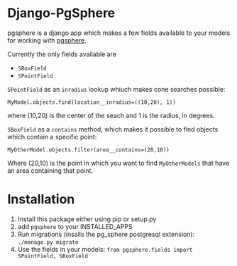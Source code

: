 Django-PgSphere
===============

pgsphere is a django app which makes a few fields available
to your models for working with [pgsphere](http://pgsphere.projects.pgfoundry.org/).

Currently the only fields available are

* `SBoxField`
* `SPointField`

`SPointField` as an `inradius` lookup whiuch makes cone searches possible:

    MyModel.objects.find(location__inradius=((10,20), 1))

where (10,20) is the center of the seach and 1 is the radius, in degrees.


`SBoxField` as a `contains` method, which makes it possible to find
objects which contain a specific point:

    MyOtherModel.objects.filter(area__contains=(20,10))

Where (20,10) is the point in which you want to find `MyOtherModels`
that have an area containing that point.

Installation
============

1. Install this package either using pip or setup.py
2. add `pgsphere` to your INSTALLED_APPS
3. Run migrations (insalls the pg_sphere postgresql extension): `./manage.py migrate`
4. Use the fields in your models: `from pgsphere.fields import SPointField, SBoxField`
